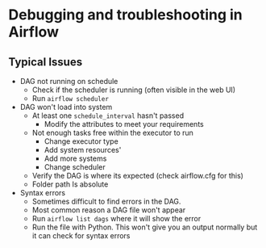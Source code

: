 # Debugging and troubleshooting in Airflow
## Typical Issues
- DAG not running on schedule
	- Check if the scheduler is running (often visible in the web UI)
	- Run `airflow scheduler`
- DAG won't load into system
	- At least one `schedule_interval` hasn't passed
		- Modify the attributes to meet your requirements
	- Not enough tasks free within the executor to run
		- Change executor type
		- Add system resources'
		- Add more systems
		- Change scheduler
	- Verify the DAG is where its expected (check airflow.cfg for this)
	- Folder path Is absolute
- Syntax errors
	- Sometimes difficult to find errors in the DAG.
	- Most common reason a DAG file won't appear
	- Run `airflow list dags` where it will show the error
	- Run the file with Python. This won't give you an output normally but it can check for syntax errors